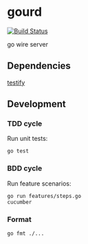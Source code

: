# gourd

[![Build Status](https://travis-ci.org/raphaelmeyer/gourd.png)](https://travis-ci.org/raphaelmeyer/gourd)

go wire server

## Dependencies

[testify](http://github.com/stretchr/testify)

## Development

### TDD cycle

Run unit tests:
```
go test
```

### BDD cycle

Run feature scenarios:
```
go run features/steps.go
cucumber
```
### Format

```
go fmt ./...
```


